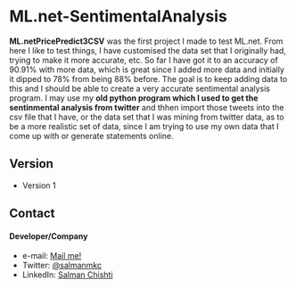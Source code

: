 # ML.net-SentimentalAnalysis

**ML.netPricePredict3CSV** was the first project I made to test ML.net. From here I like to test things, I have customised the data set that I originally had, trying to make it more accurate, etc. So far I have got it to an accuracy of 90.91% with more data, which is great since I added more data and initially it dipped to 78% from being 88% before. The goal is to keep adding data to this and I should be able to create a very accurate sentimental analysis program. I may use my **old python program which I used to get the sentinmental analysis from twitter** and thhen import those tweets into the csv file that I have, or the data set that I was mining from twitter data, as to be a more realistic set of data, since I am trying to use my own data that I come up with or generate statements online. 

## Version 
* Version 1

## Contact
#### Developer/Company
* e-mail: [Mail me!](mailto:13schishti@gmail.com "mail Salman")
* Twitter: [@salmanmkc](https://twitter.com/salmanmkc "SalmanMKC on twitter")
* LinkedIn: [Salman Chishti](https://www.linkedin.com/in/salman-chishti-906898173/ "Salman Chishti on LinkedIn")



